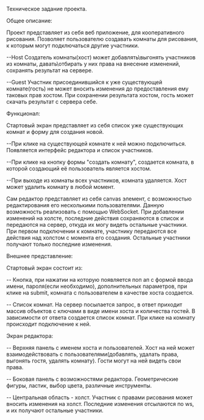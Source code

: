 Техническое задание проекта.


Общее описание:

Проект представляет из себя веб приложение, для кооперативного рисования. Позволяет пользователю создавать комнаты для рисования, к которым могут подключаться другие участники. 

 --Host
Создатель комнаты(хост) может добавлять\выгонять участников из комнаты, давать\отбирать у них права на внесение изменений, сохранять результат на сервере. 

 --Guest
Участник присоединившийся к уже существующей комнате(гость) не может вносить изменения до предоставления ему таковых прав хостом. При сохранении результата хостом, гость может скачать результат с сервера себе.


Функционал:

Стартовый экран представляет из себя список уже существующих комнат и форму для создания новой. 

--При клике на существующей комнате к ней можно подключиться. Появляется интерфейс редактора и список участников.

--При клике на кнопку формы "создать комнату", создается комната, в которой создающий её пользователь является хостом.

--При выходе из комнаты всех участников, комната удаляется. Хост может удалить комнату в любой момент.

Сам редактор представляет из себя canvas элемент, с возможностью редактирования его несколькими пользователями. Данную возможность реализовать с помощью WebSocket. При добавлении изменений на холсте, последние действия сохраняются в список и передаются на сервер, откуда их могу видеть остальные участники. При первом подключении к комнате, участнику передаются все действия над холстом с момента его создания. Остальные участники получают только последние изменения.

Внешнее представление:

Стартовый экран состоит из:

-- Кнопка, при нажатии на которую появляется поп ап с формой ввода имени, пароля(если необходимо), дополнительных параметров, при клике на submit, комната с пользователем в качестве хоста создается.

-- Список комнат. На сервер посылается запрос, в ответ приходит массив объектов с ключами в виде имени хоста и количества гостей. В зависимости от ответа создается список комнат. При клике на комнату происходит подключение к ней.

Экран редактора:

-- Верхняя панель с именем хоста и пользователей. Хост на ней может взаимодействовать с пользователями(добавлять, удалать права, выгонять гостя, удалять комнату). Гости могут на ней видеть свои права.

-- Боковая панель с возможностями редактора. Геометрические фигуры, ластик, выбор цвета, различные инструменты.

-- Центральная область - холст. Участник с правами рисования может вносить изменения на холст. Последние изменения отсылаются по ws, и их получают остальные участники.